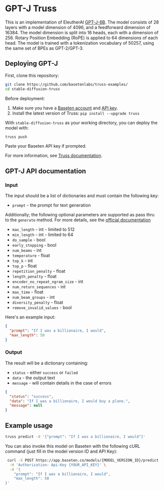 # GPT-J Truss

This is an implementation of EleutherAI
[GPT-J-6B](https://huggingface.co/EleutherAI/gpt-j-6B). The model consists of 28 layers with a model dimension of 4096,
and a feedforward dimension of 16384. The model dimension is split into 16 heads, each with a dimension of 256.
Rotary Position Embedding (RoPE) is applied to 64 dimensions of each head. The model is trained with a tokenization
vocabulary of 50257, using the same set of BPEs as GPT-2/GPT-3.

## Deploying GPT-J

First, clone this repository:

```sh
git clone https://github.com/basetenlabs/truss-examples/
cd stable-diffusion-truss
```

Before deployment:

1. Make sure you have a [Baseten account](https://app.baseten.co/signup) and [API key](https://app.baseten.co/settings/account/api_keys).
2. Install the latest version of Truss: `pip install --upgrade truss`

With `stable-diffusion-truss` as your working directory, you can deploy the model with:

```sh
truss push
```

Paste your Baseten API key if prompted.

For more information, see [Truss documentation](https://truss.baseten.co).

## GPT-J API documentation

### Input

The input should be a list of dictionaries and must contain the following key:

- `prompt` - the prompt for text generation

Additionally; the following optional parameters are supported as pass thru to the `generate` method. For more details, see the [official documentation](https://huggingface.co/docs/transformers/main/en/main_classes/text_generation#transformers.generation_utils.GenerationMixin.generate)

- `max_length` - int - limited to 512
- `min_length` - int - limited to 64
- `do_sample` - bool
- `early_stopping` - bool
- `num_beams` - int
- `temperature` - float
- `top_k` - int
- `top_p` - float
- `repetition_penalty` - float
- `length_penalty` - float
- `encoder_no_repeat_ngram_size` - int
- `num_return_sequences` - int
- `max_time` - float
- `num_beam_groups` - int
- `diversity_penalty` - float
- `remove_invalid_values` - bool

Here's an example input:

```json
{
  "prompt": "If I was a billionaire, I would",
  "max_length": 50
}
```

### Output

The result will be a dictionary containing:

- `status` - either `success` or `failed`
- `data` - the output text
- `message` - will contain details in the case of errors

```json
{
  "status": "success",
  "data": "If I was a billionaire, I would buy a plane.",
  "message": null
}
```

## Example usage

```sh
truss predict -d '{"prompt": "If I was a billionaire, I would"}'
```

You can also invoke this model on Baseten with the following cURL command (just fill in the model version ID and API Key):

```bash
 curl -X POST https://app.baseten.co/models/{MODEL_VERSION_ID}/predict \
  -H 'Authorization: Api-Key {YOUR_API_KEY}' \
  -d '{
    "prompt": "If I was a billionaire, I would",
    "max_length": 50
}'
```
